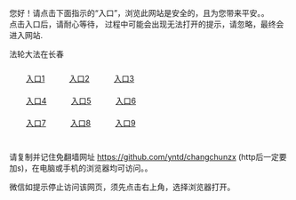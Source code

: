 您好！请点击下面指示的“入口”，浏览此网站是安全的，且为您带来平安。。 <br/>
点击入口后，请耐心等待， 过程中可能会出现无法打开的提示，请忽略，最终会进入网站. </br>

法轮大法在长春<br/>
<div style="padding:10px"><a style="margin:20px" target="_blank" href="https://d74njyqhetmbr.cloudfront.net/2Qpsp?ccrmajrf" id="ccLink1" rel="nofollow">入口1</a> <a target="_blank" style="margin:20px" href="https://d3e1ohbw4bb4la.cloudfront.net/2Qpsp?hyudhmkr" id="ccLink2" rel="nofollow">入口2</a> <a style="margin:20px" target="_blank" href="https://d35h6fm5t2tajk.cloudfront.net/2Qpsp?tnrhmy" id="ccLink3" rel="nofollow">入口3</a></div>

<div style="padding:10px" ><a style="margin:20px" target="_blank" href="https://d74njyqhetmbr.cloudfront.net/2Qpsp?ccrmajrf" id="ccLink4" rel="nofollow">入口4</a> <a style="margin:20px" href="https://d3e1ohbw4bb4la.cloudfront.net/2Qpsp?hyudhmkr" target="_blank" id="ccLink5" rel="nofollow">入口5</a> <a style="margin:20px" href="https://d35h6fm5t2tajk.cloudfront.net/2Qpsp?tnrhmy" target="_blank" id="ccLink6" rel="nofollow">入口6</a></div>

<div style="padding:10px"><a style="margin:20px" target="_blank" href="https://d74njyqhetmbr.cloudfront.net/2Qpsp?ccrmajrf" id="ccLink7" rel="nofollow">入口7</a> <a style="margin:20px" href="https://d3e1ohbw4bb4la.cloudfront.net/2Qpsp?hyudhmkr" target="_blank" id="ccLink8" rel="nofollow">入口8</a> <a style="margin:20px" target="_blank" href="https://d35h6fm5t2tajk.cloudfront.net/2Qpsp?tnrhmy" id="ccLink9" rel="nofollow">入口9</a></div>

<br/>



请复制并记住免翻墙网址 https://github.com/yntd/changchunzx (http后一定要加s)，在电脑或手机的浏览器均可访问。。<br/>

微信如提示停止访问该网页，须先点击右上角，选择浏览器打开。
